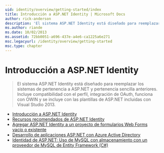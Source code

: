 ```yaml
---
uid: identity/overview/getting-started/index
title: Introducción a ASP.NET Identity | Microsoft Docs
author: rick-anderson
description: 'El sistema ASP.NET Identity está diseñado para reemplazar los sistemas de pertenencia a ASP.NET y pertenencia sencilla anteriores. Incluye compatibilidad con el perfil, integrarlo OAuth...'
ms.author: riande
ms.date: 10/02/2013
ms.assetid: 72bb0051-a696-437e-a4e6-ca1225a6e271
msc.legacyurl: /identity/overview/getting-started
msc.type: chapter
---
```

<a name="getting-started-with-aspnet-identity"></a>Introducción a ASP.NET Identity
====================
> El sistema ASP.NET Identity está diseñado para reemplazar los sistemas de pertenencia a ASP.NET y pertenencia sencilla anteriores. Incluye compatibilidad con el perfil, integración de OAuth, funciona con OWIN y se incluye con las plantillas de ASP.NET incluidas con Visual Studio 2013.


- [Introducción a ASP.NET Identity](introduction-to-aspnet-identity.md)
- [Recursos recomendados de ASP.NET Identity](aspnet-identity-recommended-resources.md)
- [Agregar ASP.NET Identity a un proyecto de formularios Web Forms vacío o existente](adding-aspnet-identity-to-an-empty-or-existing-web-forms-project.md)
- [Desarrollo de aplicaciones ASP.NET con Azure Active Directory](developing-aspnet-apps-with-windows-azure-active-directory.md)
- [Identidad de ASP.NET: Uso de MySQL con almacenamiento con un proveedor de MySQL de Entity Framework (C#)](aspnet-identity-using-mysql-storage-with-an-entityframework-mysql-provider.md)
